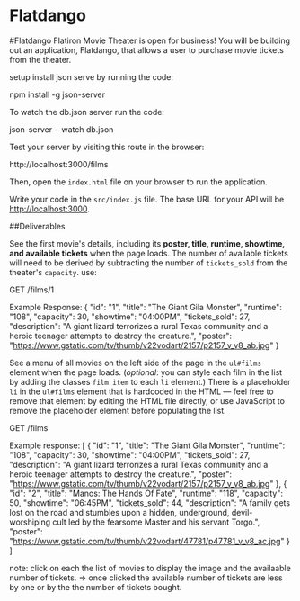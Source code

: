 # Flatdango
#Flatdango Flatiron Movie Theater is open for business! You will be building out an application, Flatdango, that allows a user to purchase movie tickets from the theater.

setup
install json serve by running the code:

npm install -g json-server

To watch the db.json server run the code:

json-server --watch db.json

Test your server by visiting this route in the browser:

  http://localhost:3000/films

Then, open the `index.html` file on your browser to run the application.

Write your code in the `src/index.js` file. The base URL for your API will be
[http://localhost:3000](http://localhost:3000).

##Deliverables

 See the first movie's details, including its **poster, title, runtime,
showtime, and available tickets** when the page loads. The number of
available tickets will need to be derived by subtracting the number of
`tickets_sold` from the theater's `capacity`. use:

  GET /films/1

   Example Response:
   {
     "id": "1",
     "title": "The Giant Gila Monster",
     "runtime": "108",
     "capacity": 30,
     "showtime": "04:00PM",
     "tickets_sold": 27,
     "description": "A giant lizard terrorizes a rural Texas community and a heroic teenager attempts to destroy the creature.",
     "poster": "https://www.gstatic.com/tv/thumb/v22vodart/2157/p2157_v_v8_ab.jpg"
   }

See a menu of all movies on the left side of the page in the `ul#films`
element when the page loads. (_optional_: you can style each film in the list
by adding the classes `film item` to each `li` element.) There is a
placeholder `li` in the `ul#films` element that is hardcoded in the HTML —
feel free to remove that element by editing the HTML file directly, or use
JavaScript to remove the placeholder element before populating the list. 

 GET /films

   Example response:
   [
      {
        "id": "1",
        "title": "The Giant Gila Monster",
        "runtime": "108",
        "capacity": 30,
        "showtime": "04:00PM",
        "tickets_sold": 27,
        "description": "A giant lizard terrorizes a rural Texas community and a heroic teenager attempts to destroy the creature.",
        "poster": "https://www.gstatic.com/tv/thumb/v22vodart/2157/p2157_v_v8_ab.jpg"
      },
      {
        "id": "2",
        "title": "Manos: The Hands Of Fate",
        "runtime": "118",
        "capacity": 50,
        "showtime": "06:45PM",
        "tickets_sold": 44,
        "description": "A family gets lost on the road and stumbles upon a hidden, underground, devil-worshiping cult led by the fearsome Master and his servant Torgo.",
        "poster": "https://www.gstatic.com/tv/thumb/v22vodart/47781/p47781_v_v8_ac.jpg"
      }
   ]

 note: click on each the list of movies to display the image and the availaable number of tickets.
      => once clicked the available number of tickets are less by one or by the the number of tickets bought.